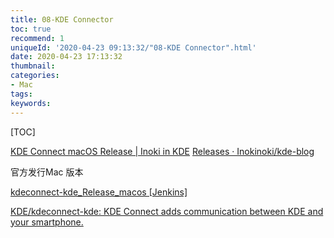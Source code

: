 ```yaml
---
title: 08-KDE Connector
toc: true
recommend: 1
uniqueId: '2020-04-23 09:13:32/"08-KDE Connector".html'
date: 2020-04-23 17:13:32
thumbnail:
categories:
- Mac
tags:
keywords:
---
```


[TOC]

<!--more-->



[KDE Connect macOS Release | Inoki in KDE](https://kde.inoki.cc/2019/09/01/KDE-Connect-macOS-GSoC-Final-Release/)
[Releases · Inokinoki/kde-blog](https://github.com/Inokinoki/kde-blog/releases)

官方发行Mac 版本

[kdeconnect-kde_Release_macos [Jenkins]](https://binary-factory.kde.org/view/MacOS/job/kdeconnect-kde_Release_macos/)



[KDE/kdeconnect-kde: KDE Connect adds communication between KDE and your smartphone.](https://github.com/KDE/kdeconnect-kde)
